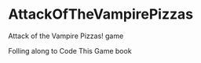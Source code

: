 # AttackOfTheVampirePizzas

Attack of the Vampire Pizzas! game

Folling along to Code This Game book

